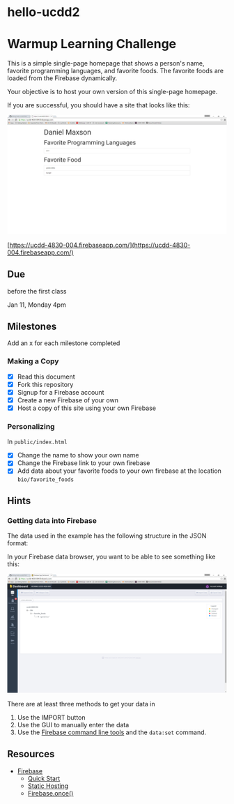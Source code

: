 # hello-ucdd2

# Warmup Learning Challenge

This is a simple single-page homepage that shows a person's name, favorite
programming languages, and favorite foods. The favorite foods are loaded from
the Firebase dynamically.

Your objective is to host your own version of this single-page homepage.

If you are successful, you should have a site that looks like this:

![screenshot of the site](site.png)

[https://ucdd-4830-004.firebaseapp.com/](https://ucdd-4830-004.firebaseapp.com/)

## Due
before the first class

Jan 11, Monday 4pm

## Milestones

Add an x for each milestone completed

### Making a Copy

* [x] Read this document
* [x] Fork this repository
* [x] Signup for a Firebase account
* [x] Create a new Firebase of your own
* [x] Host a copy of this site using your own Firebase

### Personalizing

In `public/index.html`

* [x] Change the name to show your own name
* [x] Change the Firebase link to your own firebase
* [x] Add data about your favorite foods to your own firebase at the location `bio/favorite_foods`

## Hints

### Getting data into Firebase

The data used in the example has the following structure in the JSON format:


In your Firebase data browser, you want to be able to see something like this:

![screenshot of the data browser showing own data](data.png)

There are at least three methods to get your data in
1. Use the IMPORT button
2. Use the GUI to manually enter the data
3. Use the [Firebase command line tools](https://github.com/firebase/firebase-tools) and the `data:set` command.

## Resources

* [Firebase](https://www.firebase.com/)
	* [Quick Start](https://www.firebase.com/docs/web/quickstart.html)
	* [Static Hosting](https://www.firebase.com/docs/hosting/)
	* [Firebase.once()](https://www.firebase.com/docs/web/api/query/once.html)
